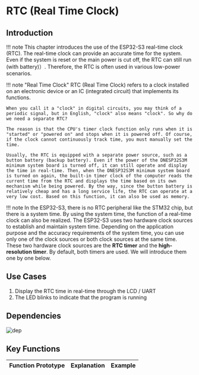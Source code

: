 # RTC (Real Time Clock)

## Introduction

!!! note
    This chapter introduces the use of the ESP32-S3 real-time clock (RTC). The real-time clock can provide an accurate time for the system. Even if the system is reset or the main power is cut off, the RTC can still run (with battery)）. Therefore, the RTC is often used in various low-power scenarios.

!!! note "Real Time Clock"
    RTC (Real Time Clock) refers to a clock installed on an electronic device or an IC (integrated circuit) that implements its functions.

    When you call it a "clock" in digital circuits, you may think of a periodic signal, but in English, "clock" also means "clock". So why do we need a separate RTC?

    The reason is that the CPU's timer clock function only runs when it is "started" or "powered on" and stops when it is powered off. Of course, if the clock cannot continuously track time, you must manually set the time.

    Usually, the RTC is equipped with a separate power source, such as a button battery (backup battery). Even if the power of the DNESP32S3M minimum system board is turned off, it can still operate and display the time in real-time. Then, when the DNESP32S3M minimum system board is turned on again, the built-in timer clock of the computer reads the current time from the RTC and displays the time based on its own mechanism while being powered. By the way, since the button battery is relatively cheap and has a long service life, the RTC can operate at a very low cost. Based on this function, it can also be used as memory.

!!! note
    In the ESP32-S3, there is no RTC peripheral like the STM32 chip, but there is a system time. By using the system time, the function of a real-time clock can also be realized.
    The ESP32-S3 uses two hardware clock sources to establish and maintain system time. Depending on the application purpose and the accuracy requirements of the system time, you can use only one of the clock sources or both clock sources at the same time. These two hardware clock sources are the **RTC timer** and the **high-resolution timer**. By default, both timers are used. We will introduce them one by one below.

## Use Cases

1. Display the RTC time in real-time through the LCD / UART
2. The LED blinks to indicate that the program is running


## Dependencies

![dep](dep-04-rtc.png)

## Key Functions

| Function Prototype | Explanation | Example |
| --- | --- | --- |



